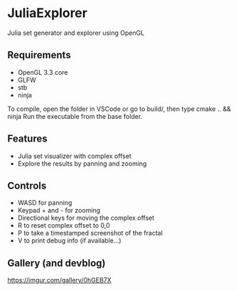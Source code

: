 # JuliaExplorer
Julia set generator and explorer using OpenGL

## Requirements
* OpenGL 3.3 core
* GLFW
* stb
* ninja

To compile, open the folder in VSCode or go to build/, then type cmake .. && ninja
Run the executable from the base folder.

## Features
* Julia set visualizer with complex offset
* Explore the results by panning and zooming

## Controls
* WASD for panning
* Keypad + and - for zooming
* Directional keys for moving the complex offset
* R to reset complex offset to 0,0
* P to take a timestamped screenshot of the fractal
* V to print debug info (if available...)

## Gallery (and devblog)
https://imgur.com/gallery/0hGEB7X

